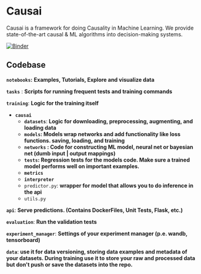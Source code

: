 # Causai
Causai is a framework for doing Causality in Machine Learning. We provide state-of-the-art causal & ML algorithms into decision-making systems.


[![Binder](https://mybinder.org/badge_logo.svg)](https://mybinder.org/v2/gh/DanielhCarranza/causai/master)

## Codebase

**`notebooks`:** **Examples, Tutorials, Explore and visualize data** 

**`tasks`** : **Scripts for running frequent tests and training commands**

**`training`**: **Logic for the training itself**

- **`causai`**
    - **`datasets`**: **Logic for downloading, preprocessing, augmenting, and loading data**
    - **`models`: Models wrap networks and add functionality like loss functions. saving, loading, and training**
    - **`networks` : Code for constructing ML model, neural net or bayesian net (dumb input | output mappings)**
    - **`tests`: Regression tests for the models code. Make sure a trained model performs well on important examples.**
    - **`metrics`**
    - **`interpreter`**
    - `predictor.py`: **wrapper for model that allows you to do inference in the api**
    - `utils.py`

**`api`**: **Serve predictions. (Contains DockerFiles, Unit Tests, Flask, etc.)** 

**`evaluation`**: **Run the validation tests** 

**`experiment_manager`**: **Settings of your experiment manager (**p.e. wandb, tensorboard**)**

**`data`**: **use it for data versioning, storing data examples and metadata of your datasets. During training use it to store your raw and processed data but don't push or save the datasets into the repo.** 


